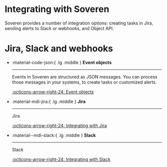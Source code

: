 # Integrating with Soveren

Soveren provides a number of integration options: creating tasks in Jira, sending alerts to Slack or webhooks, and Object API.

# Jira, Slack and webhooks

<div class="grid cards" markdown>

-   :material-code-json:{ .lg .middle } __Event objects__

    ---

    Events in Soveren are structured as JSON messages. You can process those messages in your systems, to create tasks or customized alerts.

    [:octicons-arrow-right-24: Event objects](event-objects/)

</div>

<div class="grid cards" markdown>

-   :material-mdi-jira:{ .lg .middle } __Jira__

    ---

    Jira

    [:octicons-arrow-right-24: Integrating with Jira](jira/)

-   :material--mdi-slack:{ .lg .middle } __Slack__

    ---

    Slack

    [:octicons-arrow-right-24: Integrating with Slack](slack/)

</div>